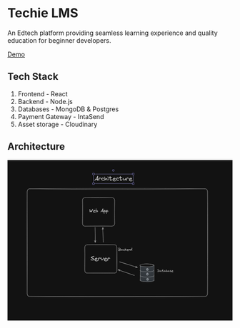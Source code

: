 # Techie LMS 

An Edtech platform providing seamless learning experience and quality education for beginner developers.

[Demo](https://techie-lms.miketeddyomondi.dev)

## Tech Stack 

1. Frontend - React
2. Backend - Node.js
3. Databases - MongoDB & Postgres
4. Payment Gateway - IntaSend
5. Asset storage - Cloudinary

## Architecture 

![ARCHITECTURE](./ARCHITECTURE.png)
